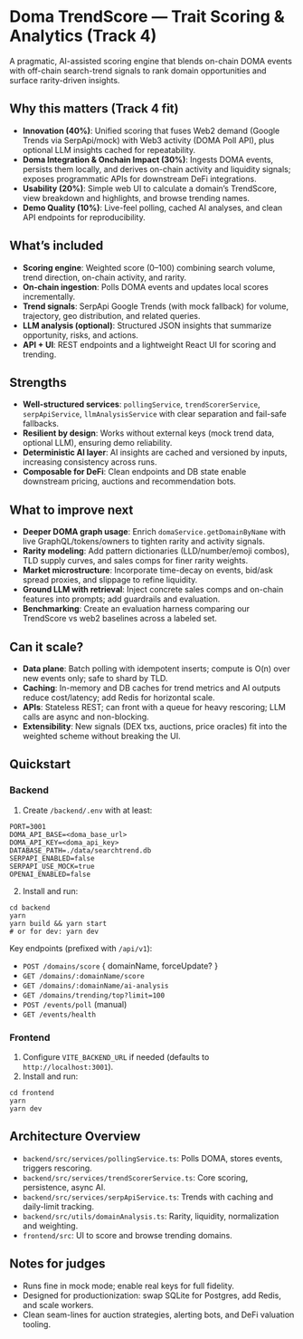 # Doma TrendScore — Trait Scoring & Analytics (Track 4)

A pragmatic, AI-assisted scoring engine that blends on-chain DOMA events with off-chain search-trend signals to rank domain opportunities and surface rarity-driven insights.

## Why this matters (Track 4 fit)
- **Innovation (40%)**: Unified scoring that fuses Web2 demand (Google Trends via SerpApi/mock) with Web3 activity (DOMA Poll API), plus optional LLM insights cached for repeatability.
- **Doma Integration & Onchain Impact (30%)**: Ingests DOMA events, persists them locally, and derives on-chain activity and liquidity signals; exposes programmatic APIs for downstream DeFi integrations.
- **Usability (20%)**: Simple web UI to calculate a domain’s TrendScore, view breakdown and highlights, and browse trending names.
- **Demo Quality (10%)**: Live-feel polling, cached AI analyses, and clean API endpoints for reproducibility.

## What’s included
- **Scoring engine**: Weighted score (0–100) combining search volume, trend direction, on-chain activity, and rarity.
- **On-chain ingestion**: Polls DOMA events and updates local scores incrementally.
- **Trend signals**: SerpApi Google Trends (with mock fallback) for volume, trajectory, geo distribution, and related queries.
- **LLM analysis (optional)**: Structured JSON insights that summarize opportunity, risks, and actions.
- **API + UI**: REST endpoints and a lightweight React UI for scoring and trending.

## Strengths
- **Well-structured services**: `pollingService`, `trendScorerService`, `serpApiService`, `llmAnalysisService` with clear separation and fail-safe fallbacks.
- **Resilient by design**: Works without external keys (mock trend data, optional LLM), ensuring demo reliability.
- **Deterministic AI layer**: AI insights are cached and versioned by inputs, increasing consistency across runs.
- **Composable for DeFi**: Clean endpoints and DB state enable downstream pricing, auctions and recommendation bots.

## What to improve next
- **Deeper DOMA graph usage**: Enrich `domaService.getDomainByName` with live GraphQL/tokens/owners to tighten rarity and activity signals.
- **Rarity modeling**: Add pattern dictionaries (LLD/number/emoji combos), TLD supply curves, and sales comps for finer rarity weights.
- **Market microstructure**: Incorporate time-decay on events, bid/ask spread proxies, and slippage to refine liquidity.
- **Ground LLM with retrieval**: Inject concrete sales comps and on-chain features into prompts; add guardrails and evaluation.
- **Benchmarking**: Create an evaluation harness comparing our TrendScore vs web2 baselines across a labeled set.

## Can it scale?
- **Data plane**: Batch polling with idempotent inserts; compute is O(n) over new events only; safe to shard by TLD.
- **Caching**: In-memory and DB caches for trend metrics and AI outputs reduce cost/latency; add Redis for horizontal scale.
- **APIs**: Stateless REST; can front with a queue for heavy rescoring; LLM calls are async and non-blocking.
- **Extensibility**: New signals (DEX txs, auctions, price oracles) fit into the weighted scheme without breaking the UI.

## Quickstart

### Backend
1. Create `/backend/.env` with at least:
```
PORT=3001
DOMA_API_BASE=<doma_base_url>
DOMA_API_KEY=<doma_api_key>
DATABASE_PATH=./data/searchtrend.db
SERPAPI_ENABLED=false
SERPAPI_USE_MOCK=true
OPENAI_ENABLED=false
```
2. Install and run:
```
cd backend
yarn
yarn build && yarn start
# or for dev: yarn dev
```

Key endpoints (prefixed with `/api/v1`):
- `POST /domains/score` { domainName, forceUpdate? }
- `GET /domains/:domainName/score`
- `GET /domains/:domainName/ai-analysis`
- `GET /domains/trending/top?limit=100`
- `POST /events/poll` (manual)
- `GET /events/health`

### Frontend
1. Configure `VITE_BACKEND_URL` if needed (defaults to `http://localhost:3001`).
2. Install and run:
```
cd frontend
yarn
yarn dev
```

## Architecture Overview
- `backend/src/services/pollingService.ts`: Polls DOMA, stores events, triggers rescoring.
- `backend/src/services/trendScorerService.ts`: Core scoring, persistence, async AI.
- `backend/src/services/serpApiService.ts`: Trends with caching and daily-limit tracking.
- `backend/src/utils/domainAnalysis.ts`: Rarity, liquidity, normalization and weighting.
- `frontend/src`: UI to score and browse trending domains.

## Notes for judges
- Runs fine in mock mode; enable real keys for full fidelity.
- Designed for productionization: swap SQLite for Postgres, add Redis, and scale workers.
- Clean seam-lines for auction strategies, alerting bots, and DeFi valuation tooling.
